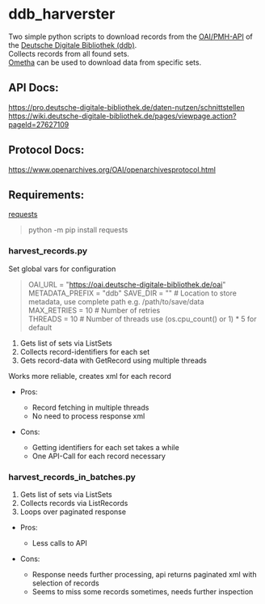 # ddb_harverster
Two simple python scripts to download records from the [OAI/PMH-API](https://oai.deutsche-digitale-bibliothek.de/) of the [Deutsche Digitale Bibliothek (ddb)](https://www.deutsche-digitale-bibliothek.de/).  
Collects records from all found sets.  
[Ometha](https://github.com/Deutsche-Digitale-Bibliothek/ddblabs-ometha) can be used to download data from specific sets. 

## API Docs:
https://pro.deutsche-digitale-bibliothek.de/daten-nutzen/schnittstellen  
https://wiki.deutsche-digitale-bibliothek.de/pages/viewpage.action?pageId=27627109

## Protocol Docs:
https://www.openarchives.org/OAI/openarchivesprotocol.html


## Requirements:
[requests](https://pypi.org/project/requests/)

> python -m pip install requests


### harvest_records.py

Set global vars for configuration

>OAI_URL = "https://oai.deutsche-digitale-bibliothek.de/oai"
>METADATA_PREFIX = "ddb"
>SAVE_DIR = ""                                  # Location to store metadata, use complete path e.g. /path/to/save/data  
>MAX_RETRIES = 10                               # Number of retries  
>THREADS = 10                                   # Number of threads use (os.cpu_count() or 1) * 5 for default  


1. Gets list of sets via ListSets
2. Collects record-identifiers for each set
3. Gets record-data with GetRecord using multiple threads
  
Works more reliable, creates xml for each record
  
- Pros:
    - Record fetching in multiple threads  
    - No need to process response xml

- Cons:
    - Getting identifiers for each set takes a while  
    - One API-Call for each record necessary


### harvest_records_in_batches.py
1. Gets list of sets via ListSets
2. Collects records via ListRecords
3. Loops over paginated response

- Pros:
    - Less calls to API

- Cons:
    - Response needs further processing, api returns paginated xml with selection of records
    - Seems to miss some records sometimes, needs further inspection
